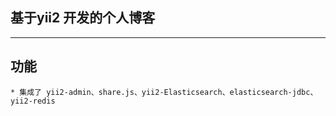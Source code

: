 
## 基于yii2 开发的个人博客 
---

## 功能

	* 集成了 yii2-admin、share.js、yii2-Elasticsearch、elasticsearch-jdbc、yii2-redis
